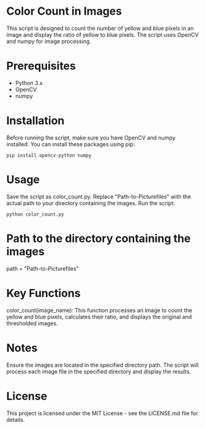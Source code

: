 # Color Count in Images
This script is designed to count the number of yellow and blue pixels in an image and display the ratio of yellow to blue pixels. The script uses OpenCV and numpy for image processing.

# Prerequisites
* Python 3.x
* OpenCV
* numpy

# Installation
Before running the script, make sure you have OpenCV and numpy installed. You can install these packages using pip:

```
pip install opencv-python numpy
```

# Usage
Save the script as color_count.py.
Replace "Path-to-Picturefiles" with the actual path to your directory containing the images.
Run the script:

```
python color_count.py
```

# Path to the directory containing the images
path = "Path-to-Picturefiles"

# Key Functions
color_count(image_name): This function processes an image to count the yellow and blue pixels, calculates their ratio, and displays the original and thresholded images.

# Notes
Ensure the images are located in the specified directory path.
The script will process each image file in the specified directory and display the results.

# License
This project is licensed under the MIT License - see the LICENSE.md file for details.
